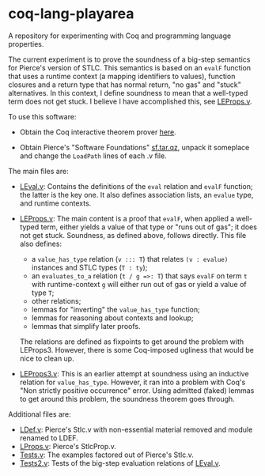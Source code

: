 # coq-lang-playarea
A repository for experimenting with Coq and programming language properties.

The current experiment is to prove the soundness of a big-step semantics for Pierce's
version of STLC.  This semantics is based on an `evalF` function that uses a
runtime context (a mapping identifiers to values), function closures and a
return type that has normal return, "no gas" and "stuck" alternatives.  In this
context, I define soundness to mean that a well-typed term does not get stuck.
I believe I have accomplished this, see [LEProps.v](LEProps.v).

To use this software:

- Obtain the Coq interactive theorem prover [here](https://coq.inria.fr/download).

- Obtain Pierce's "Software Foundations" 
	[sf.tar.qz](http://www.seas.upenn.edu/~bcpierce/sf/current/sf.tar.gz),
	unpack it someplace and change the `LoadPath` lines of each .v file.

The main files are:

- [LEval.v](LEval.v): Contains the definitions of the `eval` relation and `evalF` function;
	the latter is the key one. It also defines association lists, an `evalue` type, 
	and runtime contexts.

- [LEProps.v](LEProps.v): The main content is a proof that `evalF`, 
	when applied a well-typed term, either yields a value of that type 
	or "runs out of gas"; it does not get stuck.  Soundness, as defined above, follows directly.
	This file also defines:
	- a `value_has_type` relation (`v ::: T`) that relates `(v : evalue)` instances 
		and STLC types (`T : ty`);
	- an `evaluates_to_a` relation (`t / g =>: T`) that says `evalF` on term `t` 
		with runtime-context `g` will either run out of gas or yield a value of type `T`;
	- other relations;
	- lemmas for "inverting" the `value_has_type` function;
	- lemmas for reasoning about contexts and lookup;
	- lemmas that simplify later proofs.
	
	The relations are defined as fixpoints to get around the problem with LEProps3.
	However, there is some Coq-imposed ugliness that would be nice to clean up.

- [LEProps3.v](LEProps3.v): This is an earlier attempt at soundness using an inductive 
	relation for `value_has_type`. However, it ran into a problem with Coq's 
	"Non strictly positive occurrence" error.  Using admitted (faked) lemmas to get around this
	problem, the soundness theorem goes through.  

Additional files are:

- [LDef.v](LDef.v): Pierce's Stlc.v with non-essential material removed and module renamed to LDEF.
- [LProps.v](LProps.v): Pierce's StlcProp.v.
- [Tests.v](Tests.v): The examples factored out of Pierce's Stlc.v.
- [Tests2.v](Tests2.v): Tests of the big-step evaluation relations of [LEval.v](LEval.v).
